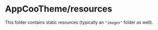 # AppCooTheme/resources

This folder contains static resources (typically an `"images"` folder as well).
